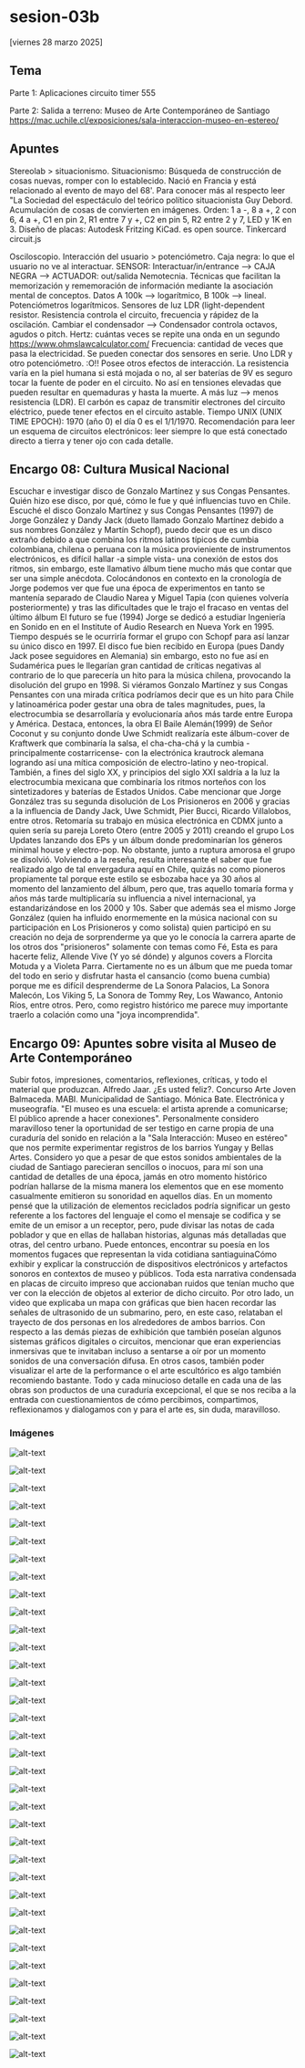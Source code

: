 # sesion-03b

[viernes 28 marzo 2025]

## Tema

Parte 1: Aplicaciones circuito timer 555

Parte 2: Salida a terreno: Museo de Arte Contemporáneo de Santiago
  <https://mac.uchile.cl/exposiciones/sala-interaccion-museo-en-estereo/>

## Apuntes

  Stereolab > situacionismo.
  Situacionismo: Búsqueda de construcción de cosas nuevas, romper con lo establecido. Nació en Francia y está relacionado al evento de mayo del 68'.
  Para conocer más al respecto leer "La Sociedad del espectáculo del teórico político situacionista Guy Debord. Acumulación de cosas de convierten en imágenes.
  Orden:  1 a -, 8 a +, 2 con 6, 4 a +, C1 en pin 2, R1 entre 7 y +, C2 en pin 5, R2 entre 2 y 7, LED y 1K en 3.
  Diseño de placas:
    Autodesk
    Fritzing
    KiCad. es open source.
    Tinkercard
    circuit.js
  
  Osciloscopio. Interacción del usuario > potenciómetro.
  Caja negra: lo que el usuario no ve al interactuar.
  SENSOR: Interactuar/in/entrance --> CAJA NEGRA --> ACTUADOR: out/salida
  Nemotecnia. Técnicas que facilitan la memorización y rememoración de información mediante la asociación mental de conceptos. Datos A 100k --> logarítmico, B 100k --> lineal.
  Potenciómetros logarítmicos. Sensores de luz LDR (light-dependent resistor.
  Resistencia controla el circuito, frecuencia y rápidez de la oscilación.
  Cambiar el condensador --> Condensador controla octavos, agudos o pitch.
  Hertz: cuántas veces se repite una onda en un segundo
  <https://www.ohmslawcalculator.com/>
  Frecuencia: cantidad de veces que pasa la electricidad.
  Se pueden conectar dos sensores en serie. Uno LDR y otro potenciómetro. :O!! Posee otros efectos de interacción.
  La resistencia varía en la piel humana si está mojada o no, al ser baterías de 9V es seguro tocar la fuente de poder en el circuito. No así en tensiones elevadas que pueden resultar en quemaduras y hasta la muerte.
  A más luz --> menos resistencia (LDR).
  El carbón es capaz de transmitir electrones del circuito eléctrico, puede tener efectos en el circuito astable.
  Tiempo UNIX (UNIX TIME EPOCH): 1970 (año 0) el día 0 es el 1/1/1970.
  Recomendación para leer un esquema de circuitos electrónicos: leer siempre lo que está conectado directo a tierra y tener ojo con cada detalle.
  
## Encargo 08: Cultura Musical Nacional

Escuchar e investigar disco de Gonzalo Martínez y sus Congas Pensantes. Quién hizo ese disco, por qué, cómo le fue y qué influencias tuvo en Chile.
Escuché el disco Gonzalo Martínez y sus Congas Pensantes (1997) de Jorge González y Dandy Jack (dueto llamado Gonzalo Martínez debido a sus nombres González y Martín Schopf), puedo decir que es un disco extraño debido a que combina los ritmos latinos típicos de cumbia colombiana, chilena o peruana con la música provieniente de instrumentos electrónicos, es difícil hallar -a simple vista- una conexión  de estos dos ritmos, sin embargo, este llamativo álbum tiene mucho más que contar que ser una simple anécdota.
Colocándonos en contexto en la cronología de Jorge podemos ver que fue una época de experimentos en tanto se mantenía separado de Claudio Narea y Miguel Tapia (con quienes volvería posteriormente) y tras las dificultades que le trajo el fracaso en ventas del último álbum El futuro se fue (1994) Jorge se dedicó a estudiar Ingeniería en Sonido en en el Institute of Audio Research en Nueva York en 1995. Tiempo después se le ocurriría formar el grupo con Schopf para así lanzar su único disco en 1997.
El disco fue bien recibido en Europa (pues Dandy Jack posee seguidores en Alemania) sin embargo, esto no fue así en Sudamérica pues le llegarían gran cantidad de críticas negativas al contrario de lo que parecería un hito para la música chilena, provocando la disolución del grupo en 1998.
Si viéramos Gonzalo Martínez y sus Congas Pensantes con una mirada crítica podríamos decir que es un hito para Chile y latinoamérica poder gestar una obra de tales magnitudes, pues, la electrocumbia se desarrollaría y evolucionaría años más tarde entre Europa y América. Destaca, entonces, la obra El Baile Alemán(1999) de Señor Coconut y su conjunto donde Uwe Schmidt realizaría este álbum-cover de Kraftwerk que combinaría la salsa, el cha-cha-chá y la cumbia -principalmente costarricense- con la electrónica krautrock alemana logrando así una mítica composición de electro-latino y neo-tropical. También, a fines del siglo XX, y principios del siglo XXI saldría a la luz la electrocumbia mexicana que combinaría los ritmos norteños con los sintetizadores y baterías de Estados Unidos.
Cabe mencionar que Jorge González tras su segunda disolución de Los Prisioneros en 2006 y gracias a la influencia de Dandy Jack, Uwe Schmidt, Pier Bucci, Ricardo Villalobos, entre otros. Retomaría su trabajo en música electrónica en CDMX junto a quien sería su pareja Loreto Otero (entre 2005 y 2011) creando el grupo Los Updates lanzando dos EPs y un álbum donde predominarían los géneros minimal house y electro-pop. No obstante, junto a ruptura amorosa el grupo se disolvió.
Volviendo a la reseña, resulta interesante el saber que fue realizado algo de tal envergadura aquí en Chile, quizás no como pioneros propiamente tal porque este estilo se esbozaba hace ya 30 años al momento del lanzamiento del álbum, pero que, tras aquello tomaría forma y años más tarde multiplicaría su influencia a nivel internacional, ya estandarizándose en los 2000 y 10s. Saber que además sea el mismo Jorge González (quien ha influido enormemente en la música nacional con su participación en Los Prisioneros y como solista) quien participó en su creación no deja de sorprenderme ya que yo le conocía la carrera aparte de los otros dos "prisioneros" solamente con temas como Fé, Esta es para hacerte feliz, Allende Vive (Y yo sé dónde) y algunos covers a Florcita Motuda y a Violeta Parra. Ciertamente no es un álbum que me pueda tomar del todo en serio y disfrutar hasta el cansancio (como buena cumbia) porque me es difícil desprenderme de La Sonora Palacios, La Sonora Malecón, Los Viking 5, La Sonora de Tommy Rey, Los Wawanco, Antonio Ríos, entre otros. Pero, como registro histórico me parece muy importante traerlo a colación como una "joya incomprendida".
  
## Encargo 09: Apuntes sobre visita al Museo de Arte Contemporáneo

Subir fotos, impresiones, comentarios, reflexiones, críticas, y todo el material que produzcan.
Alfredo Jaar. ¿Es usted feliz?.
Concurso Arte Joven Balmaceda.
MABI.
Municipalidad de Santiago.
Mónica Bate.
Electrónica y museografía.
"El museo es una escuela: el artista aprende a comunicarse; El público aprende a hacer conexiones".
Personalmente considero maravilloso tener la oportunidad de ser testigo en carne propia de una curaduría del sonido en relación a la "Sala Interacción: Museo en estéreo" que nos permite experimentar registros de los barrios Yungay y Bellas Artes. Considero yo que a pesar de que estos sonidos ambientales de la ciudad de Santiago parecieran sencillos o inocuos, para mí son una cantidad de detalles de una época, jamás en otro momento histórico podrían hallarse de la misma manera los elementos que en ese momento casualmente emitieron su sonoridad en aquellos días. En un momento pensé que la utilización de elementos reciclados podría significar un gesto referente a los factores del lenguaje el como el mensaje se codifica y se emite de un emisor a un receptor, pero, pude divisar las notas de cada poblador y que en ellas de hallaban historias, algunas más detalladas que otras, del centro urbano. Puede entonces, encontrar su poesía en los momentos fugaces que representan la vida cotidiana santiaguinaCómo exhibir y explicar la construcción de dispositivos electrónicos y artefactos sonoros en contextos de museo y públicos. Toda esta narrativa condensada en placas de circuito impreso que accionaban ruidos que tenían mucho que ver con la elección de objetos al exterior de dicho circuito. Por otro lado, un video que explicaba un mapa con gráficas que bien hacen recordar las señales de ultrasonido de un submarino, pero, en este caso, relataban el trayecto de dos personas en los alrededores de ambos barrios.
Con respecto a las demás piezas de exhibición que también poseían algunos sistemas gráficos digitales o circuitos, mencionar que eran experiencias inmersivas que te invitaban incluso a sentarse a oír por un momento sonidos de una conversación difusa. En otros casos, también poder visualizar el arte de la performance o el arte escultórico es algo también recomiendo bastante. Todo y cada minucioso detalle en cada una de las obras son productos de una curaduría excepcional, el que se nos reciba a la entrada con cuestionamientos de cómo percibimos, compartimos, reflexionamos y dialogamos con y para el arte es, sin duda, maravilloso.

### Imágenes

![alt-text](https://github.com/user-attachments/assets/61f4c6ef-80cf-4d28-82fe-415f0c84146a)

![alt-text](https://github.com/user-attachments/assets/01671116-7749-4000-8d00-392444e530af)

![alt-text](https://github.com/user-attachments/assets/90124371-28b5-4ad0-9403-ed5e2a795374)

![alt-text](https://github.com/user-attachments/assets/4e30c743-63d6-43f2-9123-e2ee0ab53659)

![alt-text](https://github.com/user-attachments/assets/1d6a1f04-eae6-484e-83c7-a7d1195aa90a)

![alt-text](https://github.com/user-attachments/assets/d18ea057-58cd-4bf3-baa1-023fbaa01236)

![alt-text](https://github.com/user-attachments/assets/ee512778-9b72-4d83-bdc2-60adb1f4b7e1)

![alt-text](https://github.com/user-attachments/assets/1bb6bb56-715f-40f2-a000-8e25fa3390b0)

![alt-text](https://github.com/user-attachments/assets/4b73379d-330e-47ad-95cb-25c1ef144bc2)

![alt-text](https://github.com/user-attachments/assets/8c680efc-f407-4637-868d-a1ffc84eb79a)

![alt-text](https://github.com/user-attachments/assets/7bd7f1b1-54aa-4a4e-b150-3c715880f909)

![alt-text](https://github.com/user-attachments/assets/83c2747c-4652-460d-83d7-46855f44d19f)

![alt-text](https://github.com/user-attachments/assets/f43da547-dc5c-44be-ba79-038673ac5a7e)

![alt-text](https://github.com/user-attachments/assets/221f9bf1-ca65-40c3-824e-e3b3bafedc46)

![alt-text](https://github.com/user-attachments/assets/5ea30343-cefc-452c-9eba-5e72d01ca605)

![alt-text](https://github.com/user-attachments/assets/fa64a39a-ad79-4c01-946c-f642089dba90)

![alt-text](https://github.com/user-attachments/assets/3ca053aa-ea1d-4a60-9a9c-4085386c97a5)

![alt-text](https://github.com/user-attachments/assets/7a26ba2b-24f7-4d09-9a38-1a42302cf239)

![alt-text](https://github.com/user-attachments/assets/e7bcc50b-ac1e-48c5-b341-12dab26a2ee4)

![alt-text](https://github.com/user-attachments/assets/75389e5b-dd3c-4a16-afc3-dafba4fc968d)

![alt-text](https://github.com/user-attachments/assets/2bf131dc-2330-4eb8-8234-28eca28065b6)

![alt-text](https://github.com/user-attachments/assets/e6fd20cb-02b6-49aa-8265-bd9d059fcd73)

![alt-text](https://github.com/user-attachments/assets/ea6ae37f-cbaa-4f3b-b5e9-08ac8ee8838f)

![alt-text](https://github.com/user-attachments/assets/7d9b510f-2264-4379-960c-93f5a0dcf2d3)

![alt-text](https://github.com/user-attachments/assets/4c0f71c0-d346-486a-aafa-bb04a220213f)

![alt-text](https://github.com/user-attachments/assets/f194dec6-76ef-473d-9a65-677106b5a103)

![alt-text](https://github.com/user-attachments/assets/58abbd5a-c0f5-4ece-95fc-dd90d1a1b8ed)

![alt-text](https://github.com/user-attachments/assets/8a87a663-c801-4b0b-a57b-975f9f7d8659)

![alt-text](https://github.com/user-attachments/assets/87bea7df-16bc-48a4-8ebe-5fa203716328)

![alt-text](https://github.com/user-attachments/assets/8e33be91-9b05-43f2-9e02-5ddf4d07f0c3)

![alt-text](https://github.com/user-attachments/assets/93ede602-8e75-45ad-8863-d17acccdeb2a)

![alt-text](https://github.com/user-attachments/assets/46486394-1183-4305-899a-8714dec38a63)

![alt-text](https://github.com/user-attachments/assets/483ce980-af72-4cb2-b0de-d5fde939bf39)

![alt-text](https://github.com/user-attachments/assets/ee750ec2-554e-4984-86b4-d6a1857e5cfa)

![alt-text](https://github.com/user-attachments/assets/00834940-7e94-4a52-8117-0614c440174a)
